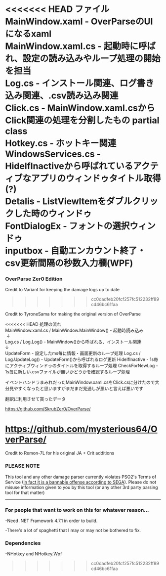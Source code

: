 <<<<<<< HEAD
ファイル  
MainWindow.xaml - OverParseのUIになるxaml  
MainWindow.xaml.cs - 起動時に呼ばれ、設定の読み込みやループ処理の開始を担当  
Log.cs - インストール関連、ログ書き込み関連、.csv読み込み関連  
Click.cs - MainWindow.xaml.csからClick関連の処理を分割したもの partial class  
Hotkey.cs - ホットキー関連  
WindowsServices.cs - HideIfInactiveから呼ばれているアクティブなアプリのウィンドゥタイトル取得(?)  
Detalis - ListViewItemをダブルクリックした時のウィンドゥ  
FontDialogEx - フォントの選択ウィンドゥ  
inputbox - 自動エンカウント終了・csv更新間隔の秒数入力欄(WPF)  
=======
### OverParse Zer0 Edition
Credit to Variant for keeping the damage logs up to date
>>>>>>> cc0dadfeb20fcf257fc512232ff89cd46bc61faa

Credit to TyroneSama for making the original version of OverParse

<<<<<<< HEAD
処理の流れ  
MainWindow.xaml.cs / MainWindow.MainWindow() - 起動時読み込み  
  ↓  
 Log.cs / Log.Log() - MainWindow()から呼ばれる、インストール関連  
  ↓  
 UpdateForm - 設定したms毎に情報・画面更新のループ処理
 Log.cs / Log.UpdateLog() - UpdateForm()から呼ばれるログ更新
 HideIfInactive - 1s毎にアクティブウィンドゥのタイトルを取得するループ処理
 CheckForNewLog - 1s毎に新しい.csvファイルが無いかどうかを確認するループ処理  
   
イベントハンドラまみれだったMainWindow.xaml.csをClick.csに分けたので大分見やすくなったと思いますがまだまだ見通しが悪いと言えば悪いです  
 
 翻訳に利用させて貰ったデータ
 
https://github.com/SkrubZer0/OverParse/

https://github.com/mysterious64/OverParse/
=======
Credit to Remon-7L for his original JA + Crit additions

### PLEASE NOTE
This tool and any other damage parser currently violates PSO2's Terms of Service ([In fact it is a bannable offense according to SEGA](http://pso2.jp/players/news/9224/)). Please do not misuse information given to you by this tool (or any other 3rd party parsing tool for that matter)

---

### For people that want to work on this for whatever reason...
-Need .NET Framework 4.7.1 in order to build.

-There's a lot of spaghetti that I may or may not be bothered to fix.

### Dependencies
-NHotkey and NHotkey.Wpf
>>>>>>> cc0dadfeb20fcf257fc512232ff89cd46bc61faa
